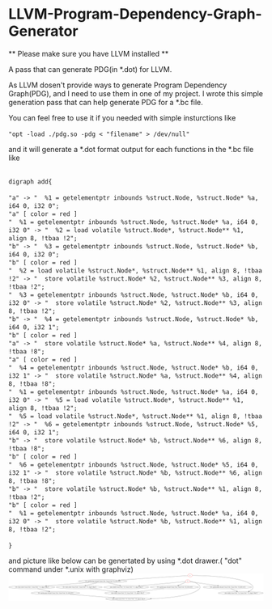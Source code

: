 # LLVM-Program-Dependency-Graph-Generator

** Please make sure you have LLVM installed ** 

A pass that can generate PDG(in *.dot) for LLVM.

  As LLVM dosen't provide ways to generate Program Dependency Graph(PDG), and I need to use them in one of my project.
  I wrote this simple generation pass that can help generate PDG for a *.bc file.

  You can feel free to use it if you needed with simple insturctions like

`"opt -load ./pdg.so -pdg < "filename" > /dev/null"`

  and it will generate a *.dot format output for each functions in the *.bc file
like 

<pre><code>
digraph add{

"a" -> "  %1 = getelementptr inbounds %struct.Node, %struct.Node* %a, i64 0, i32 0";
"a" [ color = red ]
"  %1 = getelementptr inbounds %struct.Node, %struct.Node* %a, i64 0, i32 0" -> "  %2 = load volatile %struct.Node*, %struct.Node** %1, align 8, !tbaa !2";
"b" -> "  %3 = getelementptr inbounds %struct.Node, %struct.Node* %b, i64 0, i32 0";
"b" [ color = red ]
"  %2 = load volatile %struct.Node*, %struct.Node** %1, align 8, !tbaa !2" -> "  store volatile %struct.Node* %2, %struct.Node** %3, align 8, !tbaa !2";
"  %3 = getelementptr inbounds %struct.Node, %struct.Node* %b, i64 0, i32 0" -> "  store volatile %struct.Node* %2, %struct.Node** %3, align 8, !tbaa !2";
"b" -> "  %4 = getelementptr inbounds %struct.Node, %struct.Node* %b, i64 0, i32 1";
"b" [ color = red ]
"a" -> "  store volatile %struct.Node* %a, %struct.Node** %4, align 8, !tbaa !8";
"a" [ color = red ]
"  %4 = getelementptr inbounds %struct.Node, %struct.Node* %b, i64 0, i32 1" -> "  store volatile %struct.Node* %a, %struct.Node** %4, align 8, !tbaa !8";
"  %1 = getelementptr inbounds %struct.Node, %struct.Node* %a, i64 0, i32 0" -> "  %5 = load volatile %struct.Node*, %struct.Node** %1, align 8, !tbaa !2";
"  %5 = load volatile %struct.Node*, %struct.Node** %1, align 8, !tbaa !2" -> "  %6 = getelementptr inbounds %struct.Node, %struct.Node* %5, i64 0, i32 1";
"b" -> "  store volatile %struct.Node* %b, %struct.Node** %6, align 8, !tbaa !8";
"b" [ color = red ]
"  %6 = getelementptr inbounds %struct.Node, %struct.Node* %5, i64 0, i32 1" -> "  store volatile %struct.Node* %b, %struct.Node** %6, align 8, !tbaa !8";
"b" -> "  store volatile %struct.Node* %b, %struct.Node** %1, align 8, !tbaa !2";
"b" [ color = red ]
"  %1 = getelementptr inbounds %struct.Node, %struct.Node* %a, i64 0, i32 0" -> "  store volatile %struct.Node* %b, %struct.Node** %1, align 8, !tbaa !2";

}
</code></pre>

and picture like below can be genertated by using *.dot drawer.( "dot" command under *.unix with graphviz)
![](example.png "example")


